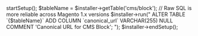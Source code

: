 <?php
/**
 * Upgrade script: add `canonical_url` column to the `cms_block` table
 * (module version 1.6.0.0.6 → 1.6.0.0.7)
 */

$installer = $this;
$installer->startSetup();

$tableName = $installer->getTable('cms/block');

// Raw SQL is more reliable across Magento 1.x versions
$installer->run("
    ALTER TABLE `{$tableName}`
    ADD COLUMN `canonical_url` VARCHAR(255) NULL COMMENT 'Canonical URL for CMS Block';
");

$installer->endSetup();
